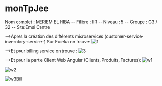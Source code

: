 # monTpJee
Nom complet : MERIEM EL HIBA -- Filière : IIR -- Niveau : 5 -- Groupe : G3 / 32 -- Site:Emsi Centre

-->Apres la création des différents microservices (customer-service-inverntory-service-)
Sur Eureka on trouve:
![1](https://user-images.githubusercontent.com/108154391/219603523-37c8fa89-3e82-4354-9345-a47d5d086752.jpg)

-->Et pour billing service on trouve :
![3](https://user-images.githubusercontent.com/108154391/219603903-6fcd9ca4-8391-47de-a034-a56c43d83d3a.jpg)

-->Et pour la partie Client Web Angular (Clients, Produits, Factures):
![w1](https://user-images.githubusercontent.com/108154391/219604178-1516318b-9b4b-49b5-ab9f-9fc5408709d4.jpg)

![w2](https://user-images.githubusercontent.com/108154391/219604367-3a5dbc85-c685-4459-94d6-033fc30e7b05.jpg)

![w3Bill](https://user-images.githubusercontent.com/108154391/219604538-7980d1b9-94c9-4fd0-b0f0-815d9fc2c6b9.jpg)



